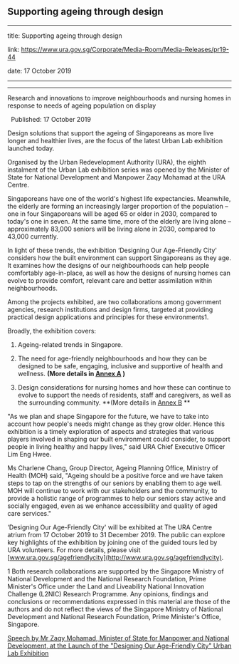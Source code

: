 ## Supporting ageing through design
---
title: Supporting ageing through design

link: https://www.ura.gov.sg/Corporate/Media-Room/Media-Releases/pr19-44

date: 17 October 2019

---

--------------------------------

Research and innovations to improve neighbourhoods and nursing homes in response to needs of ageing population on display

  Published: 17 October 2019

Design solutions that support the ageing of Singaporeans as more live longer and healthier lives, are the focus of the latest Urban Lab exhibition launched today.

Organised by the Urban Redevelopment Authority (URA), the eighth instalment of the Urban Lab exhibition series was opened by the Minister of State for National Development and Manpower Zaqy Mohamad at the URA Centre.

Singaporeans have one of the world's highest life expectancies. Meanwhile, the elderly are forming an increasingly larger proportion of the population – one in four Singaporeans will be aged 65 or older in 2030, compared to today's one in seven. At the same time, more of the elderly are living alone – approximately 83,000 seniors will be living alone in 2030, compared to 43,000 currently.

In light of these trends, the exhibition ‘Designing Our Age-Friendly City' considers how the built environment can support Singaporeans as they age. It examines how the designs of our neighbourhoods can help people comfortably age-in-place, as well as how the designs of nursing homes can evolve to provide comfort, relevant care and better assimilation within neighbourhoods.

Among the projects exhibited, are two collaborations among government agencies, research institutions and design firms, targeted at providing practical design applications and principles for these environments1.

Broadly, the exhibition covers:

1.  Ageing-related trends in Singapore.  
      
    
2.  The need for age-friendly neighbourhoods and how they can be designed to be safe, engaging, inclusive and supportive of health and wellness. **(More details in [Annex A](https://www.ura.gov.sg/-/media/Corporate/Media-Room/2019/Oct/pr19-44a.pdf) )**  
      
    
3.  Design considerations for nursing homes and how these can continue to evolve to support the needs of residents, staff and caregivers, as well as the surrounding community. **(More details in [Annex B](https://www.ura.gov.sg/-/media/Corporate/Media-Room/2019/Oct/pr19-44b.pdf) **

"As we plan and shape Singapore for the future, we have to take into account how people's needs might change as they grow older. Hence this exhibition is a timely exploration of aspects and strategies that various players involved in shaping our built environment could consider, to support people in living healthy and happy lives," said URA Chief Executive Officer Lim Eng Hwee.

Ms Charlene Chang, Group Director, Ageing Planning Office, Ministry of Health (MOH) said, "Ageing should be a positive force and we have taken steps to tap on the strengths of our seniors by enabling them to age well. MOH will continue to work with our stakeholders and the community, to provide a holistic range of programmes to help our seniors stay active and socially engaged, even as we enhance accessibility and quality of aged care services."

‘Designing Our Age-Friendly City' will be exhibited at The URA Centre atrium from 17 October 2019 to 31 December 2019. The public can explore key highlights of the exhibition by joining one of the guided tours led by URA volunteers. For more details, please visit [www.ura.gov.sg/agefriendlycity](http://www.ura.gov.sg/agefriendlycity).



1 Both research collaborations are supported by the Singapore Ministry of National Development and the National Research Foundation, Prime Minister's Office under the Land and Liveability National Innovation Challenge (L2NIC) Research Programme. Any opinions, findings and conclusions or recommendations expressed in this material are those of the authors and do not reflect the views of the Singapore Ministry of National Development and National Research Foundation, Prime Minister's Office, Singapore.

[Speech by Mr Zaqy Mohamad, Minister of State for Manpower and National Development, at the Launch of the "Designing Our Age-Friendly City" Urban Lab Exhibition](https://www.ura.gov.sg/Corporate/Data/Newsroom/speeches/2019/oct/speech19-44)